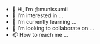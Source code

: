 - 👋 Hi, I’m @munissumii
- 👀 I’m interested in ...
- 🌱 I’m currently learning ...
- 💞️ I’m looking to collaborate on ...
- 📫 How to reach me ...

<!---
munissumii/munissumii is a ✨ special ✨ repository because its `README.md` (this file) appears on your GitHub profile.
You can click the Preview link to take a look at your changes.
--->
